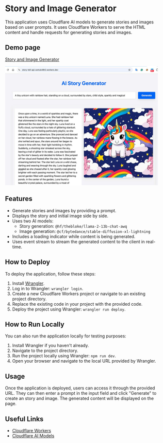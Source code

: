 # Story and Image Generator

This application uses Cloudflare AI models to generate stories and images based on user prompts.
It uses Cloudflare Workers to serve the HTML content and handle requests for generating stories and images.

## Demo page

[Story and Image Generator](https://story-tell-api.vantuk48t2.workers.dev/)

![](img.png)

## Features

- Generate stories and images by providing a prompt.
- Displays the story and initial image side by side.
- Uses two AI models:
  - Story generation: `@hf/thebloke/llama-2-13b-chat-awq`
  - Image generation: `@cf/bytedance/stable-diffusion-xl-lightning`
- Includes a loading indicator while content is being generated.
- Uses event stream to stream the generated content to the client in real-time.

## How to Deploy

To deploy the application, follow these steps:

1. Install [Wrangler](https://developers.cloudflare.com/workers/cli-wrangler/install-update).
2. Log in to Wrangler: `wrangler login`.
3. Create a new Cloudflare Workers project or navigate to an existing project directory.
4. Replace the existing code in your project with the provided code.
5. Deploy the project using Wrangler: `wrangler run deploy`.

## How to Run Locally

You can also run the application locally for testing purposes:

1. Install Wrangler if you haven't already.
2. Navigate to the project directory.
3. Run the project locally using Wrangler: `npm run dev`.
4. Open your browser and navigate to the local URL provided by Wrangler.

## Usage

Once the application is deployed, users can access it through the provided URL. They can then enter a prompt in the input field and click "Generate" to create an story and image. The generated content will be displayed on the page.

## Useful Links

- [Cloudflare Workers](https://workers.cloudflare.com/)
- [Cloudflare AI Models](https://developers.cloudflare.com/workers-ai/models)
